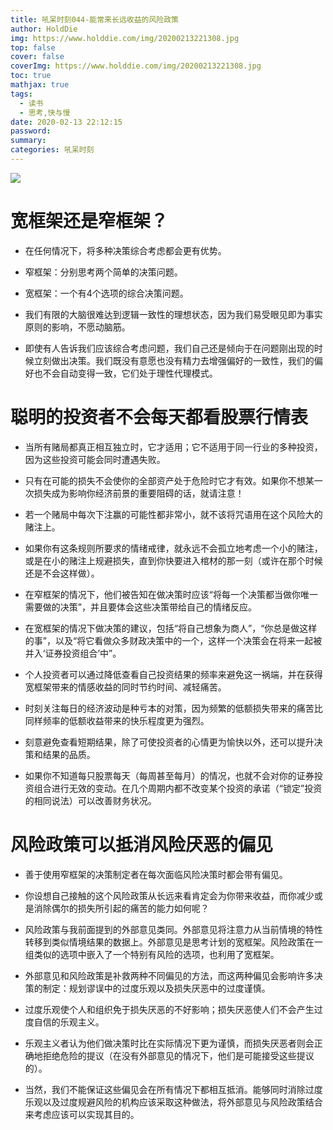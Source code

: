 ```yaml
---
title: 吼呆时刻044-能常来长远收益的风险政策
author: HoldDie
img: https://www.holddie.com/img/20200213221308.jpg
top: false
cover: false
coverImg: https://www.holddie.com/img/20200213221308.jpg
toc: true
mathjax: true
tags:
  - 读书
  - 思考,快与慢
date: 2020-02-13 22:12:15
password:
summary:
categories: 吼呆时刻
---
```




![](https://www.holddie.com/img/20200213221308.jpg)



# 宽框架还是窄框架？

- 在任何情况下，将多种决策综合考虑都会更有优势。



- 窄框架：分别思考两个简单的决策问题。



- 宽框架：一个有4个选项的综合决策问题。



- 我们有限的大脑很难达到逻辑一致性的理想状态，因为我们易受眼见即为事实原则的影响，不愿动脑筋。



- 即使有人告诉我们应该综合考虑问题，我们自己还是倾向于在问题刚出现的时候立刻做出决策。我们既没有意愿也没有精力去增强偏好的一致性，我们的偏好也不会自动变得一致，它们处于理性代理模式。



# 聪明的投资者不会每天都看股票行情表

- 当所有赌局都真正相互独立时，它才适用；它不适用于同一行业的多种投资，因为这些投资可能会同时遭遇失败。



- 只有在可能的损失不会使你的全部资产处于危险时它才有效。如果你不想某一次损失成为影响你经济前景的重要阻碍的话，就请注意！



- 若一个赌局中每次下注赢的可能性都非常小，就不该将咒语用在这个风险大的赌注上。



- 如果你有这条规则所要求的情绪戒律，就永远不会孤立地考虑一个小的赌注，或是在小的赌注上规避损失，直到你快要进入棺材的那一刻（或许在那个时候还是不会这样做）。



- 在窄框架的情况下，他们被告知在做决策时应该“将每一个决策都当做你唯一需要做的决策”，并且要体会这些决策带给自己的情绪反应。



- 在宽框架的情况下做决策的建议，包括“将自己想象为商人”，“你总是做这样的事”，以及“将它看做众多财政决策中的一个，这样一个决策会在将来一起被并入‘证券投资组合’中”。



- 个人投资者可以通过降低查看自己投资结果的频率来避免这一祸端，并在获得宽框架带来的情感收益的同时节约时间、减轻痛苦。



- 时刻关注每日的经济波动是种亏本的对策，因为频繁的低额损失带来的痛苦比同样频率的低额收益带来的快乐程度更为强烈。



- 刻意避免查看短期结果，除了可使投资者的心情更为愉快以外，还可以提升决策和结果的品质。



- 如果你不知道每只股票每天（每周甚至每月）的情况，也就不会对你的证券投资组合进行无效的变动。在几个周期内都不改变某个投资的承诺（“锁定”投资的相同说法）可以改善财务状况。



# 风险政策可以抵消风险厌恶的偏见

- 善于使用窄框架的决策制定者在每次面临风险决策时都会带有偏见。



- 你设想自己接触的这个风险政策从长远来看肯定会为你带来收益，而你减少或是消除偶尔的损失所引起的痛苦的能力如何呢？



- 风险政策与我前面提到的外部意见类同。外部意见将注意力从当前情境的特性转移到类似情境结果的数据上。外部意见是思考计划的宽框架。风险政策在一组类似的选项中嵌入了一个特别有风险的选项，也利用了宽框架。



- 外部意见和风险政策是补救两种不同偏见的方法，而这两种偏见会影响许多决策的制定：规划谬误中的过度乐观以及损失厌恶中的过度谨慎。



- 过度乐观使个人和组织免于损失厌恶的不好影响；损失厌恶使人们不会产生过度自信的乐观主义。



- 乐观主义者认为他们做决策时比在实际情况下更为谨慎，而损失厌恶者则会正确地拒绝危险的提议（在没有外部意见的情况下，他们是可能接受这些提议的）。



- 当然，我们不能保证这些偏见会在所有情况下都相互抵消。能够同时消除过度乐观以及过度规避风险的机构应该采取这种做法，将外部意见与风险政策结合来考虑应该可以实现其目的。
